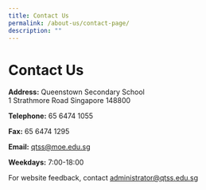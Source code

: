 ```yaml
---
title: Contact Us
permalink: /about-us/contact-page/
description: ""
---
```

Contact Us
==========

**Address:** Queenstown Secondary School  
1 Strathmore Road Singapore 148800

**Telephone:** 65 6474 1055

**Fax:** 65 6474 1295

**Email:** qtss@moe.edu.sg

**Weekdays:** 7:00-18:00

For website feedback, contact <a href="mailto:administrator@qtss.edu.sg">administrator@qtss.edu.sg</a>